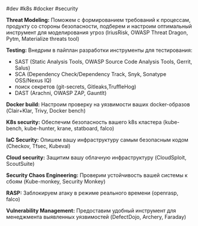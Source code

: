 #dev #k8s #docker #security 

**Threat Modeling:** Поможем с формированием требований к процессам, продукту со стороны безопасности, подберем и настроим оптимальный инструмент для моделирования угроз (IriusRisk, OWASP Threat Dragon, Pytm, Materialize threats tool)

**Testing:** Внедрим в пайплан разработки инструменты для тестирования:

- SAST (Static Analysis Tools, OWASP Source Code Analysis Tools, Gerrit, Salus)
- SCA (Dependency Check/Dependency Track, Snyk, Sonatype OSS/Nexus IQ)
- поиск секретов (git-secrets, Gitleaks,TruffleHog)
- DAST (Arachni, OWASP ZAP, Gauntlt)

**Docker build:** Настроим проверку на уязвимости ваших docker-образов (Clair+Klar, Trivy, Docker bench)

**K8s security:** Обеспечим безопасность вашего k8s кластера (kube-bench, kube-hunter, krane, statboard, falco)

**IaC Security:** Опишем вашу инфраструктуру самым безопасным кодом (Checkov, Tfsec, Kubeval)

**Cloud security:** Защитим вашу облачную инфраструктуру (CloudSploit, ScoutSuite)

**Security Chaos Engineering:** Проверим устойчивость вашей системы к сбоям (Kube-monkey, Security Monkey)

**RASP:** Заблокируем атаку в режиме реального времени (openrasp, falco)

**Vulnerability Management:** Предоставим удобный инструмент для менеджмента выявленных уязвимостей (DefectDojo, Archery, Faraday)